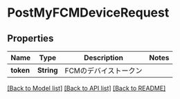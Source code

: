 # PostMyFCMDeviceRequest

## Properties
Name | Type | Description | Notes
------------ | ------------- | ------------- | -------------
**token** | **String** | FCMのデバイストークン | 

[[Back to Model list]](../README.md#documentation-for-models) [[Back to API list]](../README.md#documentation-for-api-endpoints) [[Back to README]](../README.md)


